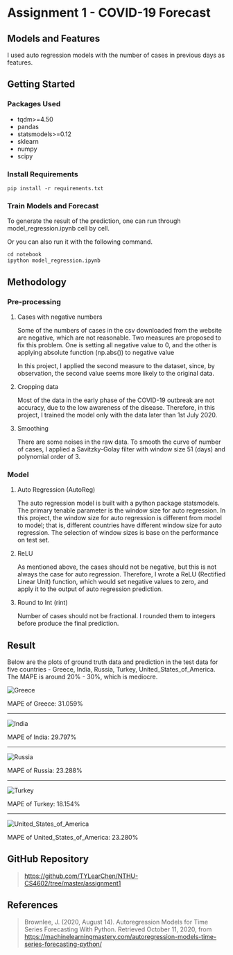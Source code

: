 # Assignment 1 - COVID-19 Forecast

## **Models and Features**

I used auto regression models with the number of cases in previous days as features.

## Getting Started

### Packages Used

- tqdm>=4.50
- pandas
- statsmodels>=0.12
- sklearn
- numpy
- scipy

### Install Requirements

    pip install -r requirements.txt

### Train Models and Forecast

To generate the result of the prediction, one can run through model_regression.ipynb cell by cell.

Or you can also run it with the following command.

    cd notebook
    ipython model_regression.ipynb
    
## Methodology

### Pre-processing

1. Cases with negative numbers
    
    Some of the numbers of cases in the csv downloaded from the website are negative, which are not reasonable. Two measures are proposed to fix this problem. One is setting all negative value to 0, and the other is applying absolute function (np.abs()) to negative value
    
    In this project, I applied the second measure to the dataset, since, by observation, the second value seems more likely to the original data.

2. Cropping data

    Most of the data in the early phase of the COVID-19 outbreak are not accuracy, due to the low awareness of the disease. Therefore, in this project, I trained the model only with the data later than 1st July 2020.

3. Smoothing

    There are some noises in the raw data. To smooth the curve of number of cases, I applied a Savitzky-Golay filter with window size 51 (days) and polynomial order of 3.

### Model

1. Auto Regression (AutoReg)

    The auto regression model is built with a python package statsmodels. The primary tenable parameter is the window size for auto regression.
In this project, the window size for auto regression is different from model to model; that is, different countries have different window size for auto regression. The selection of window sizes is base on the performance on test set.

2. ReLU

    As mentioned above, the cases should not be negative, but this is not always the case for auto regression. Therefore, I wrote a ReLU (Rectified Linear Unit) function, which would set negative values to zero, and apply it to the output of auto regression prediction.

3. Round to Int (rint)

    Number of cases should not be fractional. I rounded them to integers before produce the final prediction.

## Result

Below are the plots of ground truth data and prediction in the test data for five countries - Greece, India, Russia, Turkey, United_States_of_America.
The MAPE is around 20% - 30%, which is mediocre.

![Greece](https://raw.githubusercontent.com/TYLearChen/NTHU-CS4602/master/assignment1/image/Greece.png)

MAPE of Greece: 31.059%

---

![India](https://raw.githubusercontent.com/TYLearChen/NTHU-CS4602/master/assignment1/image/India.png)

MAPE of India: 29.797%

---

![Russia](https://raw.githubusercontent.com/TYLearChen/NTHU-CS4602/master/assignment1/image/Russia.png)

MAPE of Russia: 23.288%

---

![Turkey](https://raw.githubusercontent.com/TYLearChen/NTHU-CS4602/master/assignment1/image/Turkey.png)

MAPE of Turkey: 18.154%

---

![United_States_of_America](https://raw.githubusercontent.com/TYLearChen/NTHU-CS4602/master/assignment1/image/United_States_of_America.png)

MAPE of United_States_of_America: 23.280%

## GitHub Repository

> <https://github.com/TYLearChen/NTHU-CS4602/tree/master/assignment1>

## References

> Brownlee, J. (2020, August 14). Autoregression Models for Time Series Forecasting With Python. Retrieved October 11, 2020, from <https://machinelearningmastery.com/autoregression-models-time-series-forecasting-python/>
